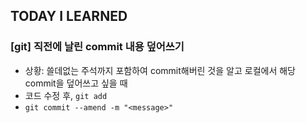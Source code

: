 ## TODAY I LEARNED

### [git] 직전에 날린 commit 내용 덮어쓰기

- 상황: 쓸데없는 주석까지 포함하여 commit해버린 것을 알고 로컬에서 해당 commit을 덮어쓰고 싶을 때
- 코드 수정 후, `git add`
- `git commit --amend -m "<message>"`
